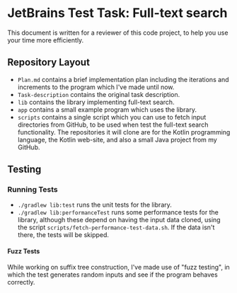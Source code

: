 # JetBrains Test Task: Full-text search

This document is written for a reviewer of this code project, to help you use
your time more efficiently.

## Repository Layout

- `Plan.md` contains a brief implementation plan including the iterations and
  increments to the program which I've made until now.
- `Task-description` contains the original task description.
- `lib` contains the library implementing full-text search.
- `app` contains a small example program which uses the library.
- `scripts` contains a single script which you can use to fetch input
  directories from GitHub, to be used when test the full-text search
  functionality. The repositories it will clone are for the Kotlin programming
  language, the Kotlin web-site, and also a small Java project from my GitHub.

## Testing

### Running Tests

- `./gradlew lib:test` runs the unit tests for the library.
- `./gradlew lib:performanceTest` runs some performance tests for the library,
  although these depend on having the input data cloned, using the script
  `scripts/fetch-performance-test-data.sh`. If the data isn't there, the tests
  will be skipped.

#### Fuzz Tests

While working on suffix tree construction, I've made use of "fuzz testing", in
which the test generates random inputs and see if the program behaves correctly.


